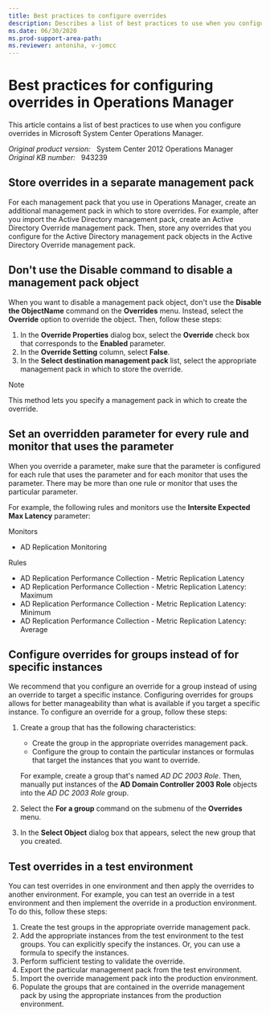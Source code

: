 ```yaml
---
title: Best practices to configure overrides
description: Describes a list of best practices to use when you configure overrides in System Center Operations Manager.
ms.date: 06/30/2020
ms.prod-support-area-path: 
ms.reviewer: antoniha, v-jomcc
---
```

# Best practices for configuring overrides in Operations Manager

This article contains a list of best practices to use when you configure overrides in Microsoft System Center Operations Manager.

_Original product version:_ &nbsp; System Center 2012 Operations Manager  
_Original KB number:_ &nbsp; 943239

## Store overrides in a separate management pack

For each management pack that you use in Operations Manager, create an additional management pack in which to store overrides. For example, after you import the Active Directory management pack, create an Active Directory Override management pack. Then, store any overrides that you configure for the Active Directory management pack objects in the Active Directory Override management pack.

## Don't use the Disable command to disable a management pack object

When you want to disable a management pack object, don't use the **Disable the ObjectName** command on the **Overrides** menu. Instead, select the **Override** option to override the object. Then, follow these steps:

1. In the **Override Properties** dialog box, select the **Override** check box that corresponds to the **Enabled** parameter.
2. In the **Override Setting** column, select **False**.
3. In the **Select destination management pack** list, select the appropriate management pack in which to store the override.

> [!NOTE]
> This method lets you specify a management pack in which to create the override.

## Set an overridden parameter for every rule and monitor that uses the parameter

When you override a parameter, make sure that the parameter is configured for each rule that uses the parameter and for each monitor that uses the parameter. There may be more than one rule or monitor that uses the particular parameter.

For example, the following rules and monitors use the **Intersite Expected Max Latency** parameter:

Monitors

- AD Replication Monitoring

Rules

- AD Replication Performance Collection - Metric Replication Latency
- AD Replication Performance Collection - Metric Replication Latency: Maximum
- AD Replication Performance Collection - Metric Replication Latency: Minimum
- AD Replication Performance Collection - Metric Replication Latency: Average

## Configure overrides for groups instead of for specific instances

We recommend that you configure an override for a group instead of using an override to target a specific instance. Configuring overrides for groups allows for better manageability than what is available if you target a specific instance. To configure an override for a group, follow these steps:

1. Create a group that has the following characteristics:

   - Create the group in the appropriate overrides management pack.
   - Configure the group to contain the particular instances or formulas that target the instances that you want to override.

   For example, create a group that's named *AD DC 2003 Role*. Then, manually put instances of the **AD Domain Controller 2003 Role** objects into the *AD DC 2003 Role* group.

2. Select the **For a group** command on the submenu of the **Overrides** menu.
3. In the **Select Object** dialog box that appears, select the new group that you created.

## Test overrides in a test environment

You can test overrides in one environment and then apply the overrides to another environment. For example, you can test an override in a test environment and then implement the override in a production environment. To do this, follow these steps:

1. Create the test groups in the appropriate override management pack.
2. Add the appropriate instances from the test environment to the test groups. You can explicitly specify the instances. Or, you can use a formula to specify the instances.
3. Perform sufficient testing to validate the override.
4. Export the particular management pack from the test environment.
5. Import the override management pack into the production environment.
6. Populate the groups that are contained in the override management pack by using the appropriate instances from the production environment.

